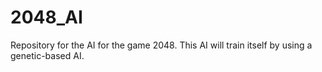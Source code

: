 # 2048_AI
Repository for the AI for the game 2048. This AI will train itself by using a genetic-based AI.
